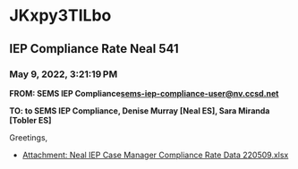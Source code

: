 # JKxpy3TILbo
## IEP Compliance Rate Neal 541
### May 9, 2022, 3:21:19 PM
**FROM: SEMS IEP Compliance<sems-iep-compliance-user@nv.ccsd.net>**

**TO: to SEMS IEP Compliance, Denise Murray [Neal ES], Sara Miranda [Tobler ES]**


Greetings,  





* [Attachment: Neal IEP Case Manager Compliance Rate Data 220509.xlsx](JKxpy3TILbo-attachment-1.xlsx)
